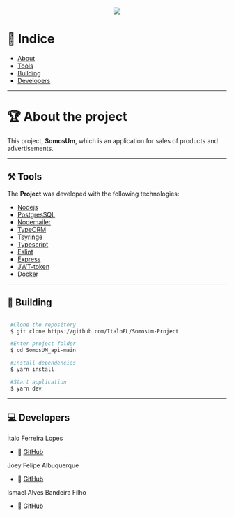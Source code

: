 <h1 align='center'>
  <img src='https://cdn.discordapp.com/attachments/778765240082366516/863159405453377576/logo_vet.png'>
</h1>

# 🔎 Indice

- [About](#-about-the-project)
- [Tools](#-tools)
- [Building](#-building)
- [Developers](#-developers)

---

# 🏆 About the project

This project, **SomosUm**, which is an application for sales of products and advertisements.

---

## ⚒ Tools

The **Project** was developed with the following technologies:

- [Nodejs](https://nodejs.org/en/)
- [PostgresSQL](https://www.postgresql.org/)
- [Nodemailer](https://nodemailer.com/about/)
- [TypeORM](https://typeorm.io/#/)
- [Tsyringe](https://www.npmjs.com/package/tsyringe)
- [Typescript](https://www.typescriptlang.org/)
- [Eslint](https://eslint.org/)
- [Express](https://expressjs.com/)
- [JWT-token](https://jwt.io/)
- [Docker](https://www.docker.com/)

---

## 📜 Building

```bash

 #Clone the repository
 $ git clone https://github.com/ItaloFL/SomosUm-Project

 #Enter project folder
 $ cd SomosUM_api-main

 #Install dependencies
 $ yarn install

 #Start application
 $ yarn dev

```

---

## 💻 Developers

Ítalo Ferreira Lopes

- 🎫 [GitHub](https://github.com/ItaloFL)

Joey Felipe Albuquerque

- 🎫 [GitHub](https://github.com/J031F)

Ismael Alves Bandeira Filho

- 🎫 [GitHub](https://github.com/Isalvs)
